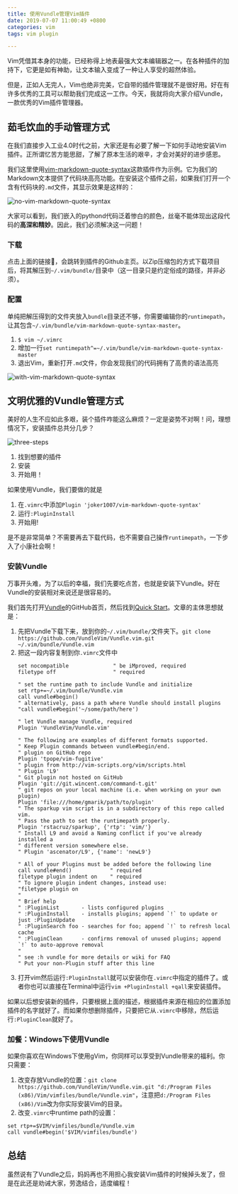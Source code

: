 ```yaml
---
title: 使用Vundle管理Vim插件
date: 2019-07-07 11:00:49 +0800
categories: vim
tags: vim plugin

---
```


Vim凭借其本身的功能，已经称得上地表最强大文本编辑器之一。在各种插件的加持下，它更是如有神助，让文本输入变成了一种让人享受的超然体验。

但是，正如人无完人，Vim也绝非完美，它自带的插件管理就不是很好用。好在有许多优秀的工具可以帮助我们完成这一工作。今天，我就将向大家介绍Vundle，一款优秀的Vim插件管理器。

## 茹毛饮血的手动管理方式

在我们直接步入工业4.0时代之前，大家还是有必要了解一下如何手动地安装Vim插件。正所谓忆苦方能思甜，了解了原本生活的艰辛，才会对美好的进步感恩。

我们这里使用[vim-markdown-quote-syntax](https://github.com/joker1007/vim-markdown-quote-syntax)这款插件作为示例。它为我们的Markdown文本提供了代码块高亮功能。在安装这个插件之前，如果我们打开一个含有代码块的`.md`文件，其显示效果是这样的：

![no-vim-markdown-quote-syntax](/assets/imgs/vundle-tutorial/no-vim-markdown-quote-syntax.png)

大家可以看到，我们嵌入的pythond代码泛着惨白的颜色，丝毫不能体现出这段代码的**高深和精妙**。因此，我们必须解决这一问题！

### 下载

点击上面的链接🔗，会跳转到插件的Github主页。以Zip压缩包的方式下载项目后，将其解压到`~/.vim/bundle/`目录中（这一目录只是约定俗成的路径，并非必须）。

### 配置

单纯把解压得到的文件夹放入`bundle`目录还不够，你需要编辑你的`runtimepath`，让其包含`~/.vim/bundle/vim-markdown-quote-syntax-master`。

1. `$ vim ~/.vimrc`
2. 增加一行`set runtimepath^=~/.vim/bundle/vim-markdown-quote-syntax-master`
3. 退出Vim，重新打开`.md`文件，你会发现我们的代码拥有了高贵的语法高亮

![with-vim-markdown-quote-syntax](/assets/imgs/vundle-tutorial/with-vim-markdown-quote-syntax.png)

## 文明优雅的Vundle管理方式

美好的人生不应如此多艰，装个插件咋能这么麻烦？一定是姿势不对啊！问，理想情况下，安装插件总共分几步？

![three-steps](/assets/imgs/vundle-tutorial/3-steps.png)

1. 找到想要的插件
2. 安装
3. 开始用！

如果使用Vundle，我们要做的就是
1. 在`.vimrc`中添加`Plugin 'joker1007/vim-markdown-quote-syntax'`
2. 运行`:PluginInstall`
3. 开始用!

是不是非常简单？不需要再去下载代码，也不需要自己操作`runtimepath`，一下步入了小康社会啊！

### 安装Vundle

万事开头难，为了以后的幸福，我们先要吃点苦，也就是安装下Vundle。好在Vundle的安装相对来说还是很容易的。

我们首先打开[Vundle](https://github.com/VundleVim/Vundle.vim)的GitHub首页，然后找到[Quick Start](https://github.com/VundleVim/Vundle.vim#quick-start)。文章的主体思想就是：

1. 先把Vundle下载下来，放到你的`~/.vim/bundle/`文件夹下。`git clone https://github.com/VundleVim/Vundle.vim.git ~/.vim/bundle/Vundle.vim`
2. 把这一段内容复制到你`.vimrc`文件中
    ```vim
    set nocompatible              " be iMproved, required
    filetype off                  " required
    
    " set the runtime path to include Vundle and initialize
    set rtp+=~/.vim/bundle/Vundle.vim
    call vundle#begin()
    " alternatively, pass a path where Vundle should install plugins
    "call vundle#begin('~/some/path/here')
    
    " let Vundle manage Vundle, required
    Plugin 'VundleVim/Vundle.vim'
    
    " The following are examples of different formats supported.
    " Keep Plugin commands between vundle#begin/end.
    " plugin on GitHub repo
    Plugin 'tpope/vim-fugitive'
    " plugin from http://vim-scripts.org/vim/scripts.html
    " Plugin 'L9'
    " Git plugin not hosted on GitHub
    Plugin 'git://git.wincent.com/command-t.git'
    " git repos on your local machine (i.e. when working on your own plugin)
    Plugin 'file:///home/gmarik/path/to/plugin'
    " The sparkup vim script is in a subdirectory of this repo called vim.
    " Pass the path to set the runtimepath properly.
    Plugin 'rstacruz/sparkup', {'rtp': 'vim/'}
    " Install L9 and avoid a Naming conflict if you've already installed a
    " different version somewhere else.
    " Plugin 'ascenator/L9', {'name': 'newL9'}
    
    " All of your Plugins must be added before the following line
    call vundle#end()            " required
    filetype plugin indent on    " required
    " To ignore plugin indent changes, instead use:
    "filetype plugin on
    "
    " Brief help
    " :PluginList       - lists configured plugins
    " :PluginInstall    - installs plugins; append `!` to update or just :PluginUpdate
    " :PluginSearch foo - searches for foo; append `!` to refresh local cache
    " :PluginClean      - confirms removal of unused plugins; append `!` to auto-approve removal
    "
    " see :h vundle for more details or wiki for FAQ
    " Put your non-Plugin stuff after this line
    ```
3. 打开vim然后运行`:PluginInstall`就可以安装你在`.vimrc`中指定的插件了。或者你也可以直接在Terminal中运行`vim +PluginInstall +qall`来安装插件。

如果以后想安装新的插件，只要根据上面的描述，根据插件来源在相应的位置添加插件的名字就好了。而如果你想删除插件，只要把它从`.vimrc`中移除，然后运行`:PluginClean`就好了。


### 加餐：Windows下使用Vundle

如果你喜欢在Windows下使用gVim，你同样可以享受到Vundle带来的福利。你只需要：
1. 改变存放Vundle的位置：`git clone https://github.com/VundleVim/Vundle.vim.git "d:/Program Files (x86)/Vim/vimfiles/bundle/Vundle.vim"`，注意把`d:/Program Files (x86)/Vim`改为你实际安装Vim的目录。
1. 改变`.vimrc`中runtime path的设置：
```
set rtp+=$VIM/vimfiles/bundle/Vundle.vim
call vundle#begin('$VIM/vimfiles/bundle')
```

## 总结

虽然说有了Vundle之后，妈妈再也不用担心我安装Vim插件的时候掉头发了，但是在此还是劝诫大家，劳逸结合，适度编程！

